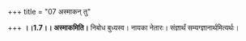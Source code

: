 +++
title = "07 अस्माकन् तु"

+++
**।।1.7।। अस्माकमिति।** निबोध बुध्यस्व। नायका नेतारः। संज्ञार्थं
सम्यग्ज्ञानार्थमित्यर्थः।  
  
